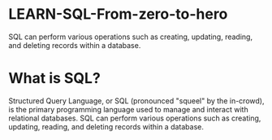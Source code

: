 # LEARN-SQL-From-zero-to-hero
SQL can perform various operations such as creating, updating, reading, and deleting records within a database.

# What is SQL?

Structured Query Language, or SQL (pronounced "squeel" by the in-crowd), is the primary programming language used to manage and interact with relational databases. SQL can perform various operations such as creating, updating, reading, and deleting records within a database.
